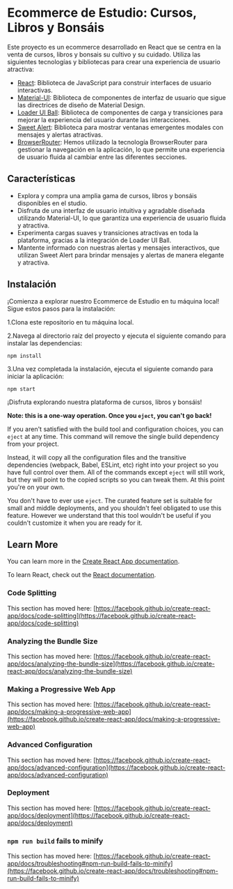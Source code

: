 # Ecommerce de Estudio: Cursos, Libros y Bonsáis

Este proyecto es un ecommerce desarrollado en React que se centra en la venta de cursos, libros y bonsais su cultivo y su cuidado. Utiliza las siguientes tecnologías y bibliotecas para crear una experiencia de usuario atractiva:

- [React](https://reactjs.org/): Biblioteca de JavaScript para construir interfaces de usuario interactivas.
- [Material-UI](https://material-ui.com/): Biblioteca de componentes de interfaz de usuario que sigue las directrices de diseño de Material Design.
- [Loader UI Ball](https://uiball.com/loaders/): Biblioteca de componentes de carga y transiciones para mejorar la experiencia del usuario durante las interacciones.
- [Sweet Alert](https://sweetalert.js.org/): Biblioteca para mostrar ventanas emergentes modales con mensajes y alertas atractivas.
- [BrowserRouter](https://reactrouter.com/en/main): Hemos utilizado la tecnología BrowserRouter para gestionar la navegación en la aplicación, lo que permite una experiencia de usuario fluida al cambiar entre las diferentes secciones.

## Características

- Explora y compra una amplia gama de cursos, libros y bonsáis disponibles en el studio.
- Disfruta de una interfaz de usuario intuitiva y agradable diseñada utilizando Material-UI, lo que garantiza una experiencia de usuario fluida y atractiva.
- Experimenta cargas suaves y transiciones atractivas en toda la plataforma, gracias a la integración de Loader UI Ball.
- Mantente informado con nuestras alertas y mensajes interactivos, que utilizan Sweet Alert para brindar mensajes y alertas de manera elegante y atractiva.


## Instalación

¡Comienza a explorar nuestro Ecommerce de Estudio en tu máquina local! Sigue estos pasos para la instalación:

1.Clona este repositorio en tu máquina local.

2.Navega al directorio raíz del proyecto y ejecuta el siguiente comando para instalar las dependencias:

    npm install

3.Una vez completada la instalación, ejecuta el siguiente comando para iniciar la aplicación:

    npm start

¡Disfruta explorando nuestra plataforma de cursos, libros y bonsáis!

**Note: this is a one-way operation. Once you `eject`, you can't go back!**

If you aren't satisfied with the build tool and configuration choices, you can `eject` at any time. This command will remove the single build dependency from your project.

Instead, it will copy all the configuration files and the transitive dependencies (webpack, Babel, ESLint, etc) right into your project so you have full control over them. All of the commands except `eject` will still work, but they will point to the copied scripts so you can tweak them. At this point you're on your own.

You don't have to ever use `eject`. The curated feature set is suitable for small and middle deployments, and you shouldn't feel obligated to use this feature. However we understand that this tool wouldn't be useful if you couldn't customize it when you are ready for it.

## Learn More

You can learn more in the [Create React App documentation](https://facebook.github.io/create-react-app/docs/getting-started).

To learn React, check out the [React documentation](https://reactjs.org/).

### Code Splitting

This section has moved here: [https://facebook.github.io/create-react-app/docs/code-splitting](https://facebook.github.io/create-react-app/docs/code-splitting)

### Analyzing the Bundle Size

This section has moved here: [https://facebook.github.io/create-react-app/docs/analyzing-the-bundle-size](https://facebook.github.io/create-react-app/docs/analyzing-the-bundle-size)

### Making a Progressive Web App

This section has moved here: [https://facebook.github.io/create-react-app/docs/making-a-progressive-web-app](https://facebook.github.io/create-react-app/docs/making-a-progressive-web-app)

### Advanced Configuration

This section has moved here: [https://facebook.github.io/create-react-app/docs/advanced-configuration](https://facebook.github.io/create-react-app/docs/advanced-configuration)

### Deployment

This section has moved here: [https://facebook.github.io/create-react-app/docs/deployment](https://facebook.github.io/create-react-app/docs/deployment)

### `npm run build` fails to minify

This section has moved here: [https://facebook.github.io/create-react-app/docs/troubleshooting#npm-run-build-fails-to-minify](https://facebook.github.io/create-react-app/docs/troubleshooting#npm-run-build-fails-to-minify)
